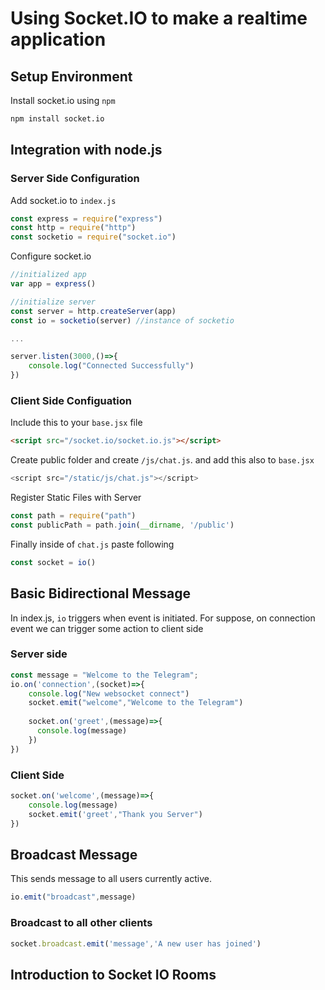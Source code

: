 # Using Socket.IO to make a realtime application

## Setup Environment

Install socket.io using ```npm``` 

```bash
npm install socket.io
```

## Integration with node.js

### Server Side Configuration

Add socket.io to ```index.js```

```javascript
const express = require("express")
const http = require("http")
const socketio = require("socket.io")
```

Configure socket.io

```javascript
//initialized app
var app = express()

//initialize server 
const server = http.createServer(app)
const io = socketio(server) //instance of socketio

...

server.listen(3000,()=>{
    console.log("Connected Successfully")
})

```

### Client Side Configuation

Include this to your ```base.jsx``` file

```html
<script src="/socket.io/socket.io.js"></script>
```

Create public folder and create ```/js/chat.js```. and add this also to ```base.jsx```

```javascript
<script src="/static/js/chat.js"></script>
```

Register Static Files with Server

```javascript
const path = require("path")
const publicPath = path.join(__dirname, '/public')
```

Finally inside of ```chat.js``` paste following

```javascript
const socket = io()
```



## Basic Bidirectional Message

In index.js, ```io``` triggers when event is initiated. For suppose, on connection event we can trigger some action to client side

### Server side

```javascript
const message = "Welcome to the Telegram";
io.on('connection',(socket)=>{
    console.log("New websocket connect")
    socket.emit("welcome","Welcome to the Telegram")
  
  	socket.on('greet',(message)=>{
      console.log(message)
    })
})
```

### Client Side 

```javascript
socket.on('welcome',(message)=>{
    console.log(message)
  	socket.emit('greet',"Thank you Server")
})
```

## Broadcast Message

This sends message to all users currently active.

```javascript
io.emit("broadcast",message)
```

### Broadcast to all other clients

```javascript
socket.broadcast.emit('message','A new user has joined')
```

## Introduction to Socket IO Rooms

